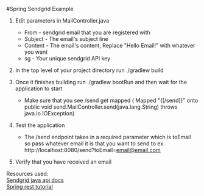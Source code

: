 #Spring Sendgrid Example 

1. Edit parameters in MailController.java
	- From - sendgrid email that you are registered with
	- Subject - The email's subject line
	- Content - The email's content, Replace "Hello Email!" with whatever you want
	- sg - Your unique sendgrid API key

2. In the top level of your project directory run ./gradlew build
3. Once it finishes building run ./gradlew bootRun and then wait for the application to start
	- Make sure that you see /send get mapped ( Mapped "{[/send]}" onto public void send.MailController.send(java.lang.String) throws java.io.IOException)
4. Test the application
	- The /send endpoint takes in a required parameter which is toEmail so pass whatever email it is that you want to send to
	ex. http://localhost:8080/send?toEmail=email@email.com
5. Verify that you have received an email

Resources used:  
[Sendgrid java api docs](https://github.com/sendgrid/sendgrid-java#usage)  
[Spring rest tutorial](https://spring.io/guides/gs/rest-service/)
